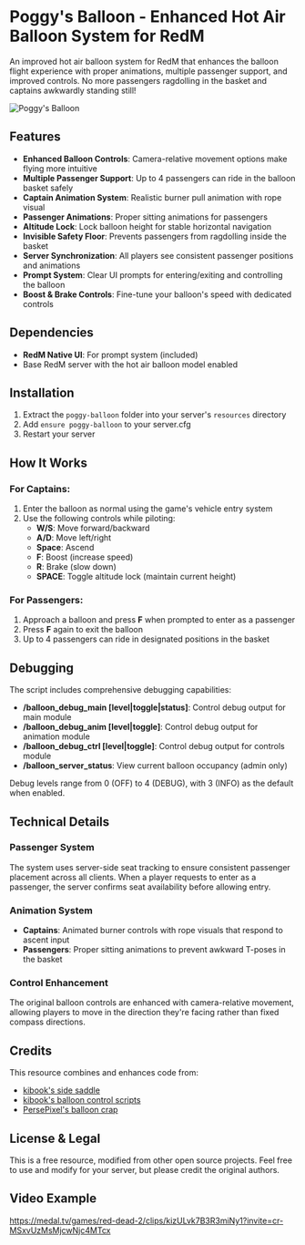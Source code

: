 # Poggy's Balloon - Enhanced Hot Air Balloon System for RedM

An improved hot air balloon system for RedM that enhances the balloon flight experience with proper animations, multiple passenger support, and improved controls. No more passengers ragdolling in the basket and captains awkwardly standing still!

![Poggy's Balloon](https://media.discordapp.net/attachments/1294984490757652552/1372968546526695424/thumbnail_1.jpg?ex=6828b41a&is=6827629a&hm=e86f6c68db76cc006737cab2d3922ec86299414c7398c310c5f2d46e1a1ba9f6&=&format=webp)

## Features

- **Enhanced Balloon Controls**: Camera-relative movement options make flying more intuitive
- **Multiple Passenger Support**: Up to 4 passengers can ride in the balloon basket safely
- **Captain Animation System**: Realistic burner pull animation with rope visual
- **Passenger Animations**: Proper sitting animations for passengers
- **Altitude Lock**: Lock balloon height for stable horizontal navigation
- **Invisible Safety Floor**: Prevents passengers from ragdolling inside the basket
- **Server Synchronization**: All players see consistent passenger positions and animations
- **Prompt System**: Clear UI prompts for entering/exiting and controlling the balloon
- **Boost & Brake Controls**: Fine-tune your balloon's speed with dedicated controls

## Dependencies

- **RedM Native UI**: For prompt system (included)
- Base RedM server with the hot air balloon model enabled

## Installation

1. Extract the `poggy-balloon` folder into your server's `resources` directory
2. Add `ensure poggy-balloon` to your server.cfg
3. Restart your server

## How It Works

### For Captains:
1. Enter the balloon as normal using the game's vehicle entry system
2. Use the following controls while piloting:
   - **W/S**: Move forward/backward 
   - **A/D**: Move left/right 
   - **Space**: Ascend
   - **F**: Boost (increase speed)
   - **R**: Brake (slow down)
   - **SPACE**: Toggle altitude lock (maintain current height)

### For Passengers:
1. Approach a balloon and press **F** when prompted to enter as a passenger
2. Press **F** again to exit the balloon
3. Up to 4 passengers can ride in designated positions in the basket

## Debugging

The script includes comprehensive debugging capabilities:

- **/balloon_debug_main [level|toggle|status]**: Control debug output for main module
- **/balloon_debug_anim [level|toggle]**: Control debug output for animation module
- **/balloon_debug_ctrl [level|toggle]**: Control debug output for controls module
- **/balloon_server_status**: View current balloon occupancy (admin only)

Debug levels range from 0 (OFF) to 4 (DEBUG), with 3 (INFO) as the default when enabled.

## Technical Details

### Passenger System
The system uses server-side seat tracking to ensure consistent passenger placement across all clients. When a player requests to enter as a passenger, the server confirms seat availability before allowing entry.

### Animation System
- **Captains**: Animated burner controls with rope visuals that respond to ascent input
- **Passengers**: Proper sitting animations to prevent awkward T-poses in the basket

### Control Enhancement
The original balloon controls are enhanced with camera-relative movement, allowing players to move in the direction they're facing rather than fixed compass directions. 

## Credits

This resource combines and enhances code from:
- [kibook's side saddle](https://github.com/kibook/redm-sidesaddle)
- [kibook's balloon control scripts](https://github.com/kibook/redm-ballooncontrols)
- [PersePixel's balloon crap](https://github.com/PersePixels/balloon-crap)

## License & Legal

This is a free resource, modified from other open source projects.
Feel free to use and modify for your server, but please credit the original authors.

## Video Example

https://medal.tv/games/red-dead-2/clips/kizULvk7B3R3miNy1?invite=cr-MSxvUzMsMjcwNjc4MTcx